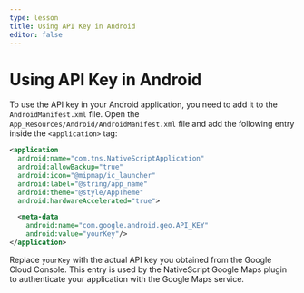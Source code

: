 ```yaml
---
type: lesson
title: Using API Key in Android
editor: false
---
```


# Using API Key in Android 

To use the API key in your Android application, you need to add it to the `AndroidManifest.xml` file. Open the `App_Resources/Android/AndroidManifest.xml` file and add the following entry inside the `<application>` tag:

```xml
<application
  android:name="com.tns.NativeScriptApplication"
  android:allowBackup="true"
  android:icon="@mipmap/ic_launcher"
  android:label="@string/app_name"
  android:theme="@style/AppTheme"
  android:hardwareAccelerated="true">

  <meta-data
    android:name="com.google.android.geo.API_KEY"
    android:value="yourKey"/>
</application>
```

Replace `yourKey` with the actual API key you obtained from the Google Cloud Console. This entry is used by the NativeScript Google Maps plugin to authenticate your application with the Google Maps service.

